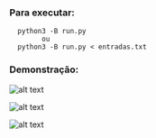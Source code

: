 ### Para executar:
```
  python3 -B run.py
        ou
  python3 -B run.py < entradas.txt
```

### Demonstração:
![alt text](https://uploaddeimagens.com.br/images/002/199/364/full/1.png?1563419184)

![alt text](https://uploaddeimagens.com.br/images/002/199/366/full/2.png?1563419396)

![alt text](https://uploaddeimagens.com.br/images/002/199/369/full/3.png?1563419457)
